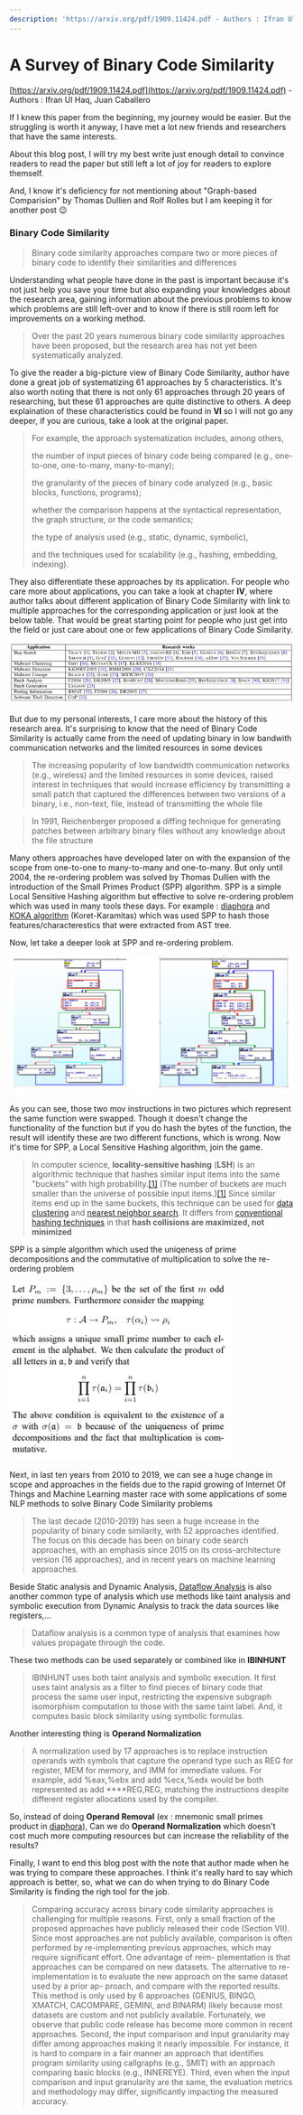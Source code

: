 ```yaml
---
description: 'https://arxiv.org/pdf/1909.11424.pdf - Authors : Ifran Ul Haq, Juan Caballero'
---
```


# A Survey of Binary Code Similarity

[https://arxiv.org/pdf/1909.11424.pdf](https://arxiv.org/pdf/1909.11424.pdf) - Authors : Ifran Ul Haq, Juan Caballero

If I knew this paper from the beginning, my journey would be easier. But the struggling is worth it anyway, I have met a lot new friends and researchers that have the same interests.

About this blog post, I will try my best write just enough detail to convince readers to read the paper but still left a lot of joy for readers to explore themself. 

And, I know it's deficiency for not mentioning about "Graph-based Comparision" by Thomas Dullien and Rolf Rolles but I am keeping it for another post 😉 

### Binary Code Similarity

> Binary code similarity approaches compare two or more pieces of binary code to identify their similarities and differences

Understanding what people have done in the past is important because it's not just help you save your time but also expanding your knowledges about the research area, gaining information about the previous problems to know which problems are still left-over and to know if there is still room left for improvements on a working method. 

> Over the past 20 years numerous binary code similarity approaches have been proposed, but the research area has not yet been systematically analyzed.

To give the reader a big-picture view of Binary Code Similarity, author have done a great job of systematizing 61 approaches by 5 characteristics. It's also worth noting that there is not only 61 approaches through 20 years of researching, but these 61 approaches are quite distinctive to others. A deep explaination of these characteristics could be found in **VI** so I will not go any deeper, if you are curious, take a look at the original paper.

> For example, the approach systematization includes, among others,
>
> the number of input pieces of binary code being compared \(e.g., one-to-one, one-to-many, many-to-many\); 
>
> the granularity of the pieces of binary code analyzed \(e.g., basic blocks, functions, programs\); 
>
> whether the comparison happens at the syntactical representation, the graph structure, or the code semantics; 
>
> the type of analysis used \(e.g., static, dynamic, symbolic\), 
>
> and the techniques used for scalability \(e.g., hashing, embedding, indexing\).

They also differentiate these approaches by its application. For people who care more about applications, you can take a look at chapter **IV**, where author talks about different application of Binary Code Similarity with link to multiple approaches for  the corresponding application or just look at the below table. That would be great starting point for people who just get into the field or just care about one or few applications of Binary Code Similarity. 

![](.gitbook/assets/image%20%28266%29.png)

But due to my personal interests, I care more about the history of this research area. It's surprising to know that the need of Binary Code Similarity is actually came from the need of updating binary in low bandwith communication networks and the limited resources in some devices

> The increasing popularity of low bandwidth communication networks \(e.g., wireless\) and the limited resources in some devices, raised interest in techniques that would increase efficiency by transmitting a small patch that captured the differences between two versions of a binary, i.e., non-text, file, instead of transmitting the whole file

> In 1991, Reichenberger proposed a diffing technique for generating patches between arbitrary binary files without any knowledge about the file structure

Many others approaches have developed later on with the expansion of the scope from one-to-one to many-to-many and one-to-many.  But only until 2004,  the re-ordering problem was solved by Thomas Dullien with the introduction of the Small Primes Product \(SPP\) algorithm. SPP is a simple Local Sensitive Hashing algorithm but effective to solve re-ordering problem which was used in many tools these days. For example : [diaphora](https://github.com/joxeankoret/diaphora) and [KOKA algorithm](http://joxeankoret.com/blog/2018/11/04/new-cfg-based-heuristic-diaphora/) \(Koret-Karamitas\) which was used SPP to hash those features/characterestics that were extracted from AST tree.

Now, let take a deeper look at SPP and re-ordering problem.

![](.gitbook/assets/image%20%2824%29.png)

As you can see, those two mov instructions in two pictures which represent the same function were swapped. Though it doesn't change the functionality of the function but if you do hash the bytes of the function, the result will identify these are two different functions, which is wrong. Now it's time for SPP, a Local Sensitive Hashing algorithm, join the game.

> In computer science, **locality-sensitive hashing** \(**LSH**\) is an algorithmic technique that hashes similar input items into the same "buckets" with high probability.[\[1\]](https://en.wikipedia.org/wiki/Locality-sensitive_hashing#cite_note-MOMD-1) \(The number of buckets are much smaller than the universe of possible input items.\)[\[1\]](https://en.wikipedia.org/wiki/Locality-sensitive_hashing#cite_note-MOMD-1) Since similar items end up in the same buckets, this technique can be used for [data clustering](https://en.wikipedia.org/wiki/Cluster_analysis) and [nearest neighbor search](https://en.wikipedia.org/wiki/Nearest_neighbor_search). It differs from [conventional hashing techniques](https://en.wikipedia.org/wiki/Hash_function) in that **hash collisions are maximized, not minimized**

SPP is a simple algorithm which used the uniqeness of prime decompositions and the commutative of multiplication to solve the re-ordering problem

![](.gitbook/assets/image%20%2864%29.png)

Next, in last ten years from 2010 to 2019, we can see a huge change in scope and approaches in the fields due to the rapid growing of Internet Of Things and Machine Learning master race with some applications of some NLP methods to solve Binary Code Similarity problems

> The last decade \(2010-2019\) has seen a huge increase in the popularity of binary code similarity, with 52 approaches identified. The focus on this decade has been on binary code search approaches, with an emphasis since 2015 on its cross-architecture version \(16 approaches\), and in recent years on machine learning approaches.

Beside Static analysis and Dynamic Analysis, [Dataflow Analysis](https://www.geeksforgeeks.org/data-flow-analysis-compiler/) is also another common type of analysis which use methods like taint analysis and symbolic execution from Dynamic Analysis to track the data sources like registers,... 

> Dataflow analysis is a common type of analysis that examines how values propagate through the code.

These two methods can be used separately or combined like in **IBINHUNT**

> IBINHUNT uses both taint analysis and symbolic execution. It first uses taint analysis as a filter to find pieces of binary code that process the same user input, restricting the expensive subgraph isomorphism computation to those with the same taint label. And, it computes basic block similarity using symbolic formulas.

Another interesting thing is **Operand Normalization**

> A normalization used by 17 approaches is to replace instruction operands with symbols that capture the operand type such as REG for register, MEM for memory, and IMM for immediate values. For example, add %eax,%ebx and add %ecx,%edx would be both represented as add ****REG,REG, matching the instructions despite different register allocations used by the compiler.

So, instead of doing **Operand Removal** \(ex : mnemonic small primes product in [diaphora](https://github.com/joxeankoret/diaphora/)\), Can we do **Operand Normalization** which doesn't cost much more computing resources but can increase the reliability of the results?

Finally, I want to end this blog post with the note that author made when he was trying to compare these approaches. I think it's really hard to say which approach is better, so, what we can do when trying to do Binary Code Similarity is finding the righ tool for the job.

> Comparing accuracy across binary code similarity approaches is challenging for multiple reasons. First, only a small fraction of the proposed approaches have publicly released their code \(Section VII\). Since most approaches are not publicly available, comparison is often performed by re-implementing previous approaches, which may require significant effort. One advantage of reim- plementation is that approaches can be compared on new datasets. The alternative to re-implementation is to evaluate the new approach on the same dataset used by a prior ap- proach, and compare with the reported results. This method is only used by 6 approaches \(GENIUS, BINGO, XMATCH, CACOMPARE, GEMINI, and BINARM\) likely because most datasets are custom and not publicly available. Fortunately, we observe that public code release has become more common in recent approaches. Second, the input comparison and input granularity may differ among approaches making it nearly impossible. For instance, it is hard to compare in a fair manner an approach that identifies program similarity using callgraphs \(e.g., SMIT\) with an approach comparing basic blocks \(e.g., INNEREYE\). Third, even when the input comparison and input granularity are the same, the evaluation metrics and methodology may differ, significantly impacting the measured accuracy.

